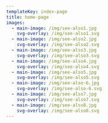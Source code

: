 ```yaml
---
templateKey: index-page
title: home-page
images:
  - main-image: /img/see-also1.jpg
    svg-overlay: /img/see-also1.svg
  - main-image: /img/see-also2.jpg
    svg-overlay: /img/see-also2.svg
  - main-image: /img/see-also3.jpg
    svg-overlay: /img/see-also3.svg
  - main-image: /img/see-also4.jpg
    svg-overlay: /img/see-also4.svg
  - main-image: /img/see-also5.jpg
    svg-overlay: /img/see-also5.svg
  - main-image: /img/see-also-6.jpg
    svg-overlay: /img/see-also-6.svg
  - main-image: /img/see-also7.jpg
    svg-overlay: /img/see-also7.svg
  - main-image: /img/see-also8.jpg
    svg-overlay: /img/see-also8.svg
---
```


